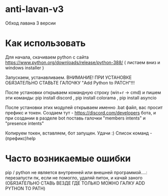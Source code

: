 # anti-lavan-v3
Обход лавана 3 версии

# Как использовать
Для начала, скачиваем python с сайта https://www.python.org/downloads/release/python-388/ ( листаем вниз и windows installer ) 

Запускаем, устанавливаем. ВНИМАНИЕ! ПРИ УСТАНОВКЕ ОБЯЗАТЕЛЬНО СТАВЬТЕ ГАЛОЧКУ "Add Python to PATCH"!!! 

После установки открываем командную строку (win+r -> cmd) и пишем эти команды: pip install discord , pip install colorama , pip install asyncio 

После установки этих модулей открываем именно .bat файл, вас просит префикс и токен. Создаем тут - https://discord.com/developers бота, и при создании в разделе bot поставь галочки "members intents" и "presence intents" 

Копируем токен, вставляем, бот запущен. Удачи :)
Список команд - (префикс)help

# Часто возникаемые ошибки
pip / python не является внутренней или внешней программой....: перезапусти пк, если не помогло, удаляй питон, и качай заного (ОБЯЗАТЕЛЬНО СТАВЬ ВЕЗДЕ ГДЕ ТОЛЬКО МОЖНО ГАЛКУ ADD PYTHON TO PATH)

